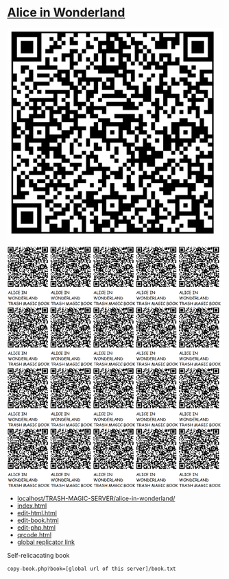 # [Alice in Wonderland](https://github.com/LafeLabs/TRASH-MAGIC-SERVER/tree/main/alice-in-wonderland/)

![](qrcode.png)
![](qrcode-page.png)

 - [localhost/TRASH-MAGIC-SERVER/alice-in-wonderland/](http://localhost/TRASH-MAGIC-SERVER/alice-in-wonderland/)
 - [index.html](index.html)
 - [edit-html.html](edit-html.html)
 - [edit-book.html](edit-book.html)
 - [edit-php.html](edit-php.html)
 - [qrcode.html](qrcode.html)
 - [global replicator link](https://raw.githubusercontent.com/LafeLabs/TRASH-MAGIC-SERVER/refs/heads/main/alice-in-wonderland/php/replicator.txt)

Self-relicacating book

```
copy-book.php?book=[global url of this server]/book.txt
```
